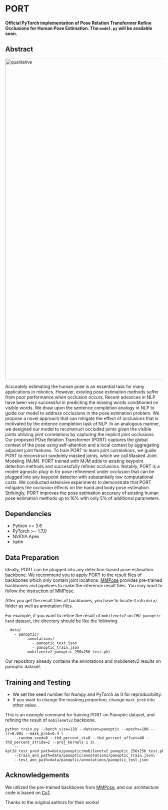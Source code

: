 # PORT
#### Official PyTorch implementation of **Pose Relation Transformer Refine Occlusions for Human Pose Estimation**. The `model.py` will be available soon.

## Abstract
<img width="1025" alt="qualitative" src="https://user-images.githubusercontent.com/37060326/194792799-9315b317-b0b3-4b99-9105-08d96727993a.png">


Accurately estimating the human pose is an essential task for many applications in robotics. However, existing
pose estimation methods suffer from poor performance when occlusion occurs. Recent advances in NLP have been very
successful in predicting the missing words conditioned on visible words. We draw upon the sentence completion analogy in NLP
to guide our model to address occlusions in the pose estimation problem. We propose a novel approach that can mitigate the
effect of occlusions that is motivated by the entence completion task of NLP. In an analogous manner, we designed our model
to reconstruct occluded joints given the visible joints utilizing joint correlations by capturing the implicit joint occlusions.
Our proposed POse Relation Transformer (PORT) captures the global context of the pose using self-attention and a local context
by aggregating adjacent joint features. To train PORT to learn joint correlations, we guide PORT to reconstruct randomly
masked joints, which we call Masked Joint Modeling (MJM). PORT trained with MJM adds to existing keypoint detection
methods and successfully refines occlusions. Notably, PORT is a model-agnostic plug-in for pose refinement under occlusion that
can be plugged into any keypoint detector with substantially low computational costs. We conducted extensive experiments
to demonstrate that PORT mitigates the occlusion effects on the hand and body pose estimation. Strikingly, PORT improves the
pose estimation accuracy of existing human pose estimation methods up to 16% with only 5% of additional parameters.

## Dependencies

- Python >= 3.6
- PyTorch >= 1.7.0
- NVIDIA Apex
- tqdm

## Data Preparation
Ideally, PORT can be plugged into any detection-based pose estimation backbone.
We recommend you to apply PORT to the result files of backbones which only contain joint locations.
[MMPose](https://mmpose.readthedocs.io/en/latest/) provides pre-trained backbones and pipelines to make the inference result files.
You may want to follow the [instruction of MMPose](https://mmpose.readthedocs.io/en/latest/get_started.html#inference-with-pre-trained-models).

After you get the result files of backbones, you have to locate it into `data/` folder as well as annotation files.

For example, if you want to refine the result of `mobilenetv2` on `CMU panoptic hand` dataset, the directory should be like the following.

```
- data/
    - panoptic/
        - annotations/
            - panoptic_test.json
            - panoptic_train.json
        - mobilenetv2_panoptic_256x256_test.pkl
```
Our repository already contains the annotations and mobilenetv2 results on panoptic dataset.

## Training and Testing
- We set the seed number for Numpy and PyTorch as 0 for reproducibility.
- If you want to change the masking proportion, change `mask_prob` into other value.

This is an example command for training PORT on Panoptic dataset, and refining the result of `mobilenetv2` backbone.
```
python train.py --batch_size=128 --dataset=panoptic --epochs=100 --lr=0.001 --mask_prob=0.4 \
    --random_seed=0 --thd_percent_st=0 --thd_percent_offset=40 --thd_percent_stride=2 --proj_kernels 1 3\
    --kpt2d_test_pred_path=data/panoptic/mobilenetv2_panoptic_256x256_test.pkl\
    --train_ann_path=data/panoptic/annotations/panoptic_train.json\
    --test_ann_path=data/panoptic/annotations/panoptic_test.json
```

## Acknowledgements
We utilized the pre-trained backbones from [MMPose](https://mmpose.readthedocs.io/en/latest/), and our architecture code is based on [CvT](https://github.com/microsoft/CvT).

Thanks to the original authors for their works!
